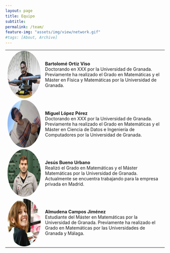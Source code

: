 ```yaml
---
layout: page
title: Equipo
subtitle:
permalink: /team/
feature-img: "assets/img/view/network.gif"
#tags: [About, Archive]
---
```

<style>
#avatar {border-radius: 50%;}
table {border:0px solid transparent;} 
</style>

<p align="center">
<table class="egt" align="center" cellpadding="0" cellspacing="0" border="0">
  <tr>
    <td width="250" align="center"><a href="https://twitter.com/bortizmath" target="_blank"><img id="avatar" src="https://raw.githubusercontent.com/thefluxions/thefluxions.github.io/master/assets/img/avatars/profile_bart.jpg" height="150" align="center"></a></td>
    <td width="750" align="left"><b>Bartolomé Ortiz Viso</b><br>Doctorando en XXX por la Universidad de Granada. Previamente ha realizado el Grado en Matemáticas y el Máster en Física y Matemáticas por la Universidad de Granada.</td>
  <tr>
  </tr>
    <td width="250" align="center"><a href="https://twitter.com/wizmik12" target="_blank"><img id="avatar" src="https://raw.githubusercontent.com/thefluxions/thefluxions.github.io/master/assets/img/avatars/profile_mike.jpg" height="150" align="center"></a></td>
    <td width="750" align="left"><b>Miguel López Pérez</b><br>Doctorando en XXX por la Universidad de Granada. Previamente ha realizado el Grado en Matemáticas y el Máster en Ciencia de Datos e Ingeniería de Computadores por la Universidad de Granada.</td>
  </tr>
  <tr>
    <td width="250" align="center"><a href="https://twitter.com/buenourbano" target="_blank"><img id="avatar" src="https://raw.githubusercontent.com/thefluxions/thefluxions.github.io/master/assets/img/avatars/profile_yis.jpg" height="150" align="center"></a></td>
    <td width="750" align="left"><b>Jesús Bueno Urbano</b><br>Realizó el Grado en Matemáticas y el Máster Matemáticas por la Universidad de Granada. Actualmente se encuentra trabajando para la empresa privada en Madrid.</td>
  <tr>
  </tr>
    <td width="250" align="center"><a href="" target="_blank"><img id="avatar" src="https://raw.githubusercontent.com/thefluxions/thefluxions.github.io/master/assets/img/avatars/profile_almu.jpg" height="150" align="center"></a></td>
    <td width="750" align="left"><b>Almudena Campos Jiménez</b><br>Estudiante del Máster en Matemáticas por la Universidad de Granada. Previamente ha realizado el Grado en Matemáticas por las Universidades de Granada y Málaga.</td>
  </tr>
</table>
</p>